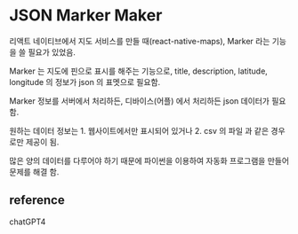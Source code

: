 # JSON Marker Maker

리액트 네이티브에서 지도 서비스를 만들 때(react-native-maps), Marker 라는 기능을 쓸 필요가 있었음.  
  
Marker 는 지도에 핀으로 표시를 해주는 기능으로, title, description, latitude, longitude 의 정보가 json 의 표멧으로 필요함.  
  
Marker 정보를 서버에서 처리하든, 디바이스(어플) 에서 처리하든 json 데이터가 필요함.  
  
원하는 데이터 정보는 1. 웹사이트에서만 표시되어 있거나 2. csv 의 파일 과 같은 경우로만 제공이 됨.  
  
많은 양의 데이터를 다루어야 하기 때문에 파이썬을 이용하여 자동화 프로그램을 만들어 문제를 해결 함.  

## reference
chatGPT4
